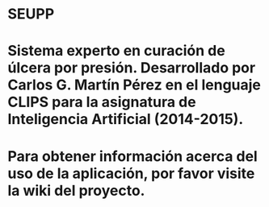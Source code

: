 SEUPP
=====

Sistema experto en curación de úlcera por presión. Desarrollado por Carlos G. Martín Pérez en el lenguaje CLIPS para la asignatura de Inteligencia Artificial (2014-2015).  
=====
   
   Para obtener información acerca del uso de la aplicación, por favor visite la wiki del proyecto.  
=====
